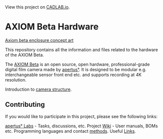 View this project on [CADLAB.io](https://cadlab.io/project/23633). 

# AXIOM Beta Hardware
[Axiom beta enclosure concept art](https://www.apertus.org/)

This repository contains all the information and files related to the hardware of the AXIOM Beta.

The [AXIOM Beta](https://www.apertus.org/axiom-beta) is an open source, open hardware, professional-grade digital film camera made by [apertus°](https://www.apertus.org/). It is designed to be modular e.g. interchangeable sensor front end etc. and supports recording at 4K resolution.

Introduction to [camera structure](https://www.apertus.org/axiom-beta-modularity).

## Contributing
If you would like to participate in this project, please see the following links:

[apertus° Labs](https://lab.apertus.org/project/view/4/) - Tasks, discussions, etc.
Project [Wiki](https://wiki.apertus.org/index.php/Main_Page) - User manuals, BOMs etc.
Programming languages and contact [methods](https://wiki.apertus.org/index.php/How_to_Contribute).
Useful [Links](https://wiki.apertus.org/index.php/Useful_Links).
